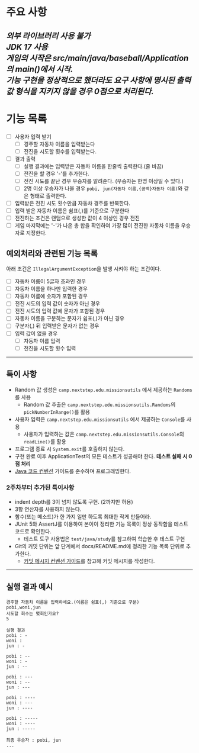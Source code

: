 # 주요 사항
***외부 라이브러리 사용 불가***        
***JDK 17 사용***         
***게임의 시작은 src/main/java/baseball/Application의 main()에서 시작.***     
***기능 구현을 정상적으로 했더라도 요구 사항에 명시된 출력값 형식을 지키지 않을 경우 0점으로 처리된다.***
---------------------------------    

# 기능 목록
- [ ] 사용자 입력 받기
    - [ ] 경주할 자동차 이름을 입력받는다
    - [ ] 전진을 시도할 횟수를 입력받는다.
- [ ] 결과 출력
    - [ ] 실행 결과에는 입력받은 자동차 이름을 한줄씩 출력한다.(줄 바꿈)
    - [ ] 전진을 할 경우 '-'를 추가한다.
    - [ ] 전진 시도를 끝난 경우 우승자를 알려준다. (우승자는 한명 이상일 수 있다.)
    - [ ] 2명 이상 우승자가 나올 경우 `pobi, jun(자동차 이름,{공백}자동차 이름)`와 같은 형태로 출력한다.
- [ ] 입력받은 전진 시도 횟수만큼 자동차 경주를 반복한다.
- [ ] 입력 받은 자동차 이름은 쉼표(,)를 기준으로 구분한다
- [ ] 전진하는 조건은 랜덤으로 생성한 값이 4 이상인 경우 전진
- [ ] 게임 마지막에는 '-'가 나온 총 합을 확인하여 가장 많이 전진한 자동차 이름을 우승자로 지정한다.
## 예외처리와 관련된 기능 목록
아래 조건은 `IllegalArgumentException`을 발생 시켜야 하는 조건이다.
- [ ] 자동차 이름이 5글자 초과인 경우
- [ ] 자동차 이름을 하나만 입력한 경우
- [ ] 자동차 이름에 숫자가 포함된 경우
- [ ] 전진 시도의 입력 값이 숫자가 아닌 경우
- [ ] 전진 시도의 입력 값에 문자가 포함된 경우
- [ ] 자동차 이름을 구분하는 문자가 쉼표(,)가 아닌 경우
- [ ] 구분자(,) 뒤 입력받은 문자가 없는 경우
- [ ] 입력 값이 없을 경우
    - [ ] 자동차 이름 입력
    - [ ] 전진을 시도할 횟수 입력

---------------------------------

## 특이 사항
- Random 값 생성은 `camp.nextstep.edu.missionsutils` 에서 제공하는 `Randoms`를 사용
    - Random 값 추출은  `camp.nextstep.edu.missionsutils.Randoms`의 `pickNumberInRange()`를 활용
- 사용자 입력은  `camp.nextstep.edu.missionsutils` 에서 제공하는 `Console`를 사용
    - 사용자가 입력하는 값은 `camp.nextstep.edu.missionsutils.Console`의 `readLine()`를 활용
- 프로그램 종료 시 `System.exit`를 호출하지 않는다.
- 구현 완료 이후 ApplicationTest의 모든 테스트가 성공해야 한다. **테스트 실패 시 0점 처리**
- [Java 코드 컨벤션](https://github.com/woowacourse/woowacourse-docs/tree/main/styleguide/java) 가이드를 준수하며 프로그래밍한다.

### 2주차부터 추가된 특이사항
- indent depth를 3이 넘지 않도록 구현. (2까지만 허용)     
- 3항 연산자를 사용하지 않는다.
- 함수(또는 메소드)가 한 가지 일만 하도록 최대한 작게 만들어라.
- JUnit 5와 AssertJ를 이용하여 본이이 정리한 기능 목록이 정상 동작함을 테스트 코드로 확인한다.
    - 테스트 도구 사용법은 `test/java/study`를 참고하여 학습한 후 테스트 구현 
- Git의 커밋 단위는 앞 단계에서 docs/README.md에 정리한 기능 목록 단위로 추가한다.
    - [커밋 메시지 컨벤션 가이드](https://gist.github.com/stephenparish/9941e89d80e2bc58a153)를 참고해 커밋 메시지를 작성한다.

---------------------------------
## 실행 결과 예시
```
경주할 자동차 이름을 입력하세요.(이름은 쉼표(,) 기준으로 구분)
pobi,woni,jun
시도할 회수는 몇회인가요?
5

실행 결과
pobi : -
woni : 
jun : -

pobi : --
woni : -
jun : --

pobi : ---
woni : --
jun : ---

pobi : ----
woni : ---
jun : ----

pobi : -----
woni : ----
jun : -----

최종 우승자 : pobi, jun
...
